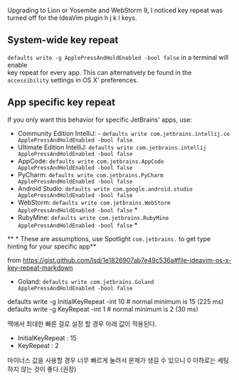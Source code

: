 Upgrading to Lion or Yosemite and WebStorm 9, I noticed key repeat was  
turned off for the IdeaVim plugin h j k l keys.

## System-wide key repeat

`defaults write -g ApplePressAndHoldEnabled -bool false` in a terminal will enable  
key repeat for every app. This can alternatively be found in the `accessibility` 
settings in OS X' preferences.

## App specific key repeat

If you only want this behavior for specific JetBrains' apps, use:

- Community Edition IntelliJ: - `defaults write com.jetbrains.intellij.ce ApplePressAndHoldEnabled -bool false`
- Ultimate Edition IntelliJ: `defaults write com.jetbrains.intellij ApplePressAndHoldEnabled -bool false`
- AppCode: `defaults write com.jetbrains.AppCode ApplePressAndHoldEnabled -bool false`
- PyCharm: `defaults write com.jetbrains.PyCharm ApplePressAndHoldEnabled -bool false`
- Android Studio: `defaults write com.google.android.studio ApplePressAndHoldEnabled -bool false`
- WebStorm: `defaults write com.jetbrains.WebStorm ApplePressAndHoldEnabled -bool false` *
- RubyMine: `defaults write com.jetbrains.RubyMine ApplePressAndHoldEnabled -bool false` *

** * These are assumptions, use Spotlight `com.jetbrains.` to get type hinting for your 
specific app**

from https://gist.github.com/lsd/1e1826907ab7e49c536a#file-ideavim-os-x-key-repeat-markdown

- Goland: `defaults write com.jetbrains.Goland ApplePressAndHoldEnabled -bool false`

defaults write -g InitialKeyRepeat -int 10   # normal minimum is 15 (225 ms)  
defaults write -g KeyRepeat -int 1           # normal minimum is 2 (30 ms)  

맥에서 최대한 빠른 걸로 설정 할 경우 아래 값이 적용된다.
- InitialKeyRepeat : 15
- KeyRepeat        : 2

마이너스 값을 사용할 경우 너무 빠르게 눌려서 문제가 생길 수 있으니 0 이하로는 세팅하지 않는 것이 좋다.(권장)
